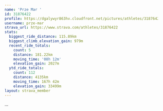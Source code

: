 ```yaml
---
name: 'Prze Mar '
id: 31876422
profile: https://dgalywyr863hv.cloudfront.net/pictures/athletes/31876422/22548952/3/large.jpg
username: prze-mar
strava_url: https://www.strava.com/athletes/31876422
stats:
  biggest_ride_distance: 115.89km
  biggest_climb_elevation_gain: 979m
  recent_ride_totals:
    count: 5
    distance: 181.22km
    moving_time: '08h 12m'
    elevation_gain: 2027m
  ytd_ride_totals:
    count: 112
    distance: 4135km
    moving_time: 167h 42m
    elevation_gain: 33499m
layout: strava_member
--- 
```

...
